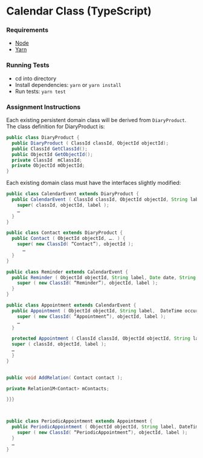 # Calendar Class (TypeScript)

### Requirements
- [Node](https://nodejs.org/en/download/) 
- [Yarn](https://yarnpkg.com/lang/en/docs/install/#mac-stable)

### Running Tests
- cd into directory
- Install dependencies: `yarn` or `yarn install`
- Run tests: `yarn test`

### Assignment Instructions
Each existing persistent domain class will be derived from `DiaryProduct`.
The class definition for DiaryProduct is:
```java
public class DiaryProduct {
  public DiaryProduct ( ClassId classId, ObjectId objectId);
  public ClassId GetClassId();
  public ObjectId GetObjectId();
  private ClassId  mClassId;
  private ObjectId mObjectId;
}
```

Each existing domain class must have the interfaces slightly modified:

```java
public class CalendarEvent extends DiaryProduct {
  public CalendarEvent ( ClassId classId, ObjectId objectId, String label ) {
    super( classId, objectId, label );
    …
  }
}

public class Contact extends DiaryProduct {
  public Contact ( ObjectId objectId, …. ) {
    super( new ClassId( “Contact”), objectId );
      …
  }
}

public class Reminder extends CalendarEvent {
  public Reminder ( ObjectId objectId, String label, Date date, String details) {
    super ( new ClassId( “Reminder”), objectId, label );
  }
}

public class Appointment extends CalendarEvent {
  public Appointment ( ObjectId objectId, String label,  DateTime occurs, int durationMinutes, String details {
    super ( new ClassId( “Appointment”), objectId, label );
    …
  }

  protected Appointment ( ClassId classId, ObjectId objectId, String label,   DateTime occurs, int durationMinutes, String details) {
  super ( classId, objectId, label );
  …
  }
}

 
public void AddRelation( Contact contact );

private Relation1M<Contact> mContacts;

}}}

 

public class PeriodicAppointment extends Appointment {
  public PeriodicAppointment ( ObjectId objectId, String label, DateTime firstOccurs, int durationMinutes, DateTime notToExceedDateTime, int periodHours, String details) {
    super ( new ClassId( “PeriodicAppointment”), objectId, label );
  }
  …
}
```
